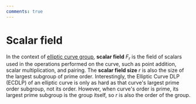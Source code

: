 ```yaml
---
comments: true
---
```


# Scalar field

In the context of [elliptic curve group](elliptic_curve_group.md), **scalar field** $F_r$ is the field of scalars used in the
operations performed on the curve, such as point addition, scalar multiplication, and pairing. The **scalar field size** $r$ is also
the size of the largest subgroup of prime order. Interestingly, the Elliptic Curve DLP (ECDLP) of an elliptic curve is only as hard as
that curve's largest prime order subgroup, not its order. However, when curve's order is prime, its largest prime subgroup is the group
itself, so $r$ is also the order of the group.
